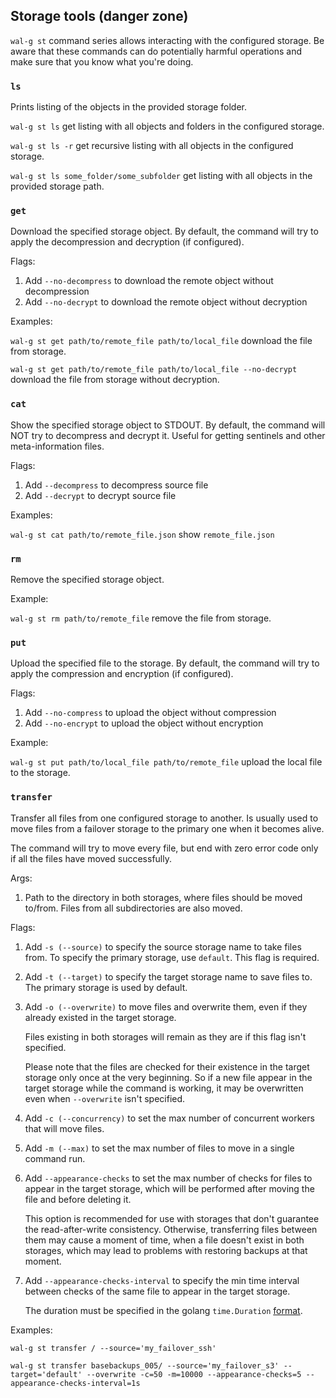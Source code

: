 ## Storage tools (danger zone)
`wal-g st` command series allows interacting with the configured storage. Be aware that these commands can do potentially harmful operations and make sure that you know what you're doing.

### ``ls``
Prints listing of the objects in the provided storage folder.

``wal-g st ls`` get listing with all objects and folders in the configured storage.

``wal-g st ls -r`` get recursive listing with all objects in the configured storage.

``wal-g st ls some_folder/some_subfolder`` get listing with all objects in the provided storage path.

### ``get``
Download the specified storage object. By default, the command will try to apply the decompression and decryption (if configured).

Flags:
1. Add `--no-decompress` to download the remote object without decompression
2. Add `--no-decrypt` to download the remote object without decryption

Examples:

``wal-g st get path/to/remote_file path/to/local_file`` download the file from storage.

``wal-g st get path/to/remote_file path/to/local_file --no-decrypt`` download the file from storage without decryption.

### ``cat``
Show the specified storage object to STDOUT. 
By default, the command will NOT try to decompress and decrypt it.
Useful for getting sentinels and other meta-information files.

Flags:
1. Add `--decompress` to decompress source file
2. Add `--decrypt` to decrypt source file

Examples:

``wal-g st cat path/to/remote_file.json`` show `remote_file.json`

### ``rm``
Remove the specified storage object.

Example:

``wal-g st rm path/to/remote_file`` remove the file from storage.

### ``put``
Upload the specified file to the storage. By default, the command will try to apply the compression and encryption (if configured).

Flags:
1. Add `--no-compress` to upload the object without compression
2. Add `--no-encrypt` to upload the object without encryption

Example:

``wal-g st put path/to/local_file path/to/remote_file`` upload the local file to the storage.

### `transfer`
Transfer all files from one configured storage to another. Is usually used to move files from a failover storage to the primary one when it becomes alive.

The command will try to move every file, but end with zero error code only if all the files have moved successfully.

Args:

1. Path to the directory in both storages, where files should be moved to/from. Files from all subdirectories are also moved.

Flags:

1. Add `-s (--source)` to specify the source storage name to take files from. To specify the primary storage, use `default`. This flag is required.

2. Add `-t (--target)` to specify the target storage name to save files to. The primary storage is used by default.

3. Add `-o (--overwrite)` to move files and overwrite them, even if they already existed in the target storage.

   Files existing in both storages will remain as they are if this flag isn't specified.

   Please note that the files are checked for their existence in the target storage only once at the very beginning. So if a new file appear in the target storage while the command is working, it may be overwritten even when `--overwrite` isn't specified.

4. Add `-c (--concurrency)` to set the max number of concurrent workers that will move files.

5. Add `-m (--max)` to set the max number of files to move in a single command run.

6. Add `--appearance-checks` to set the max number of checks for files to appear in the target storage, which will be performed after moving the file and before deleting it.

   This option is recommended for use with storages that don't guarantee the read-after-write consistency. 
   Otherwise, transferring files between them may cause a moment of time, when a file doesn't exist in both storages, which may lead to problems with restoring backups at that moment.

7. Add `--appearance-checks-interval` to specify the min time interval between checks of the same file to appear in the target storage.

   The duration must be specified in the golang `time.Duration` [format](https://pkg.go.dev/time#ParseDuration).

Examples:

``wal-g st transfer / --source='my_failover_ssh'``

``wal-g st transfer basebackups_005/ --source='my_failover_s3' --target='default' --overwrite -c=50 -m=10000 --appearance-checks=5 --appearance-checks-interval=1s``
